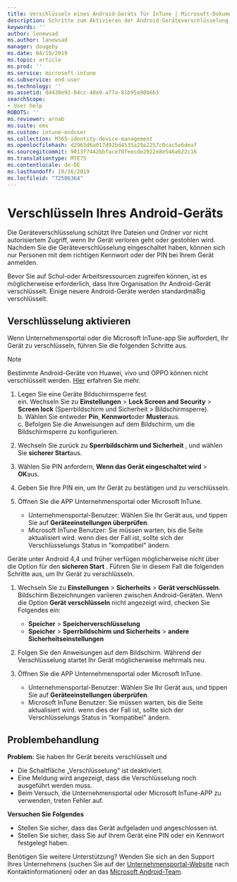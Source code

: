 ```yaml
---
title: Verschlüsseln eines Android-Geräts für InTune | Microsoft-Dokumentation
description: Schritte zum Aktivieren der Android-Geräteverschlüsselung, wenn dies für InTune erforderlich ist
keywords: ''
author: lenewsad
ms.author: lanewsad
manager: dougeby
ms.date: 04/19/2019
ms.topic: article
ms.prod: ''
ms.service: microsoft-intune
ms.subservice: end-user
ms.technology: ''
ms.assetid: d4430e92-04cc-48e9-a77a-81b95a90b6b3
searchScope:
- User help
ROBOTS: ''
ms.reviewer: arnab
ms.suite: ems
ms.custom: intune-enduser
ms.collection: M365-identity-device-management
ms.openlocfilehash: d2965d6a017d92bd4535a29a2257c0cac5e6deaf
ms.sourcegitcommit: 9013f7442bbface78feecde2922e8e546a622c16
ms.translationtype: MTE75
ms.contentlocale: de-DE
ms.lasthandoff: 10/16/2019
ms.locfileid: "72506364"
---
```

# <a name="encrypting-your-android-device"></a>Verschlüsseln Ihres Android-Geräts

Die Geräteverschlüsselung schützt Ihre Dateien und Ordner vor nicht autorisiertem Zugriff, wenn Ihr Gerät verloren geht oder gestohlen wird. Nachdem Sie die Geräteverschlüsselung eingeschaltet haben, können sich nur Personen mit dem richtigen Kennwort oder der PIN bei Ihrem Gerät anmelden. 

Bevor Sie auf Schul-oder Arbeitsressourcen zugreifen können, ist es möglicherweise erforderlich, dass Ihre Organisation Ihr Android-Gerät verschlüsselt. Einige neuere Android-Geräte werden standardmäßig verschlüsselt.  

## <a name="turn-on-encryption"></a>Verschlüsselung aktivieren

Wenn Unternehmensportal oder die Microsoft InTune-app Sie auffordert, Ihr Gerät zu verschlüsseln, führen Sie die folgenden Schritte aus. 

> [!Note]
> Bestimmte Android-Geräte von Huawei, vivo und OPPO können nicht verschlüsselt werden. [Hier](your-device-appears-encrypted-but-cp-says-otherwise-android.md) erfahren Sie mehr.  

1. Legen Sie eine Geräte Bildschirmsperre fest.  
    ein. Wechseln Sie zu **Einstellungen** > **Lock Screen and Security** > **Screen lock** (Sperrbildschirm und Sicherheit > Bildschirmsperre).  
    b. Wählen Sie entweder **Pin**, **Kennwort**oder **Muster**aus.  
    c. Befolgen Sie die Anweisungen auf dem Bildschirm, um die Bildschirmsperre zu konfigurieren.  

2. Wechseln Sie zurück zu **Sperrbildschirm und Sicherheit** , und wählen Sie **sicherer Start**aus.
3. Wählen Sie PIN anfordern, **Wenn das Gerät eingeschaltet wird**  > **OK**aus.
4. Geben Sie Ihre PIN ein, um Ihr Gerät zu bestätigen und zu verschlüsseln.
5. Öffnen Sie die APP Unternehmensportal oder Microsoft InTune.
    * Unternehmensportal-Benutzer: Wählen Sie Ihr Gerät aus, und tippen Sie auf **Geräteeinstellungen überprüfen**. 
    * Microsoft InTune Benutzer: Sie müssen warten, bis die Seite aktualisiert wird. wenn dies der Fall ist, sollte sich der Verschlüsselungs Status in "kompatibel" ändern.  

Geräte unter Android 4,4 und früher verfügen möglicherweise nicht über die Option für den **sicheren Start** . Führen Sie in diesem Fall die folgenden Schritte aus, um Ihr Gerät zu verschlüsseln.

1. Wechseln Sie zu **Einstellungen**  > **Sicherheits**  > **Gerät verschlüsseln**. Bildschirm Bezeichnungen variieren zwischen Android-Geräten. Wenn die Option **Gerät verschlüsseln** nicht angezeigt wird, checken Sie Folgendes ein:
    * **Speicher**  > **Speicherverschlüsselung**
    * **Speicher**  > **Sperrbildschirm und Sicherheits**  > **andere Sicherheitseinstellungen** 

2. Folgen Sie den Anweisungen auf dem Bildschirm. Während der Verschlüsselung startet Ihr Gerät möglicherweise mehrmals neu.
3. Öffnen Sie die APP Unternehmensportal oder Microsoft InTune.
    * Unternehmensportal-Benutzer: Wählen Sie Ihr Gerät aus, und tippen Sie auf **Geräteeinstellungen überprüfen**.  
    * Microsoft InTune Benutzer: Sie müssen warten, bis die Seite aktualisiert wird. wenn dies der Fall ist, sollte sich der Verschlüsselungs Status in "kompatibel" ändern.

## <a name="troubleshoot"></a>Problembehandlung  
**Problem**: Sie haben Ihr Gerät bereits verschlüsselt und

- Die Schaltfläche „Verschlüsselung“ ist deaktiviert.
- Eine Meldung wird angezeigt, dass die Verschlüsselung noch ausgeführt werden muss.
- Beim Versuch, die Unternehmensportal oder Microsoft InTune-APP zu verwenden, treten Fehler auf.

**Versuchen Sie Folgendes**

- Stellen Sie sicher, dass das Gerät aufgeladen und angeschlossen ist.  
- Stellen Sie sicher, dass Sie auf Ihrem Gerät eine PIN oder ein Kennwort festgelegt haben.  

Benötigen Sie weitere Unterstützung? Wenden Sie sich an den Support Ihres Unternehmens (suchen Sie auf der [Unternehmensportal-Website](https://go.microsoft.com/fwlink/?linkid=2010980) nach Kontaktinformationen) oder an das <a href="mailto:wintunedroidfbk@microsoft.com?subject=I'm having trouble with encryption on my Android device&body=Describe the issue you're experiencing here.">Microsoft Android-Team</a>.  

